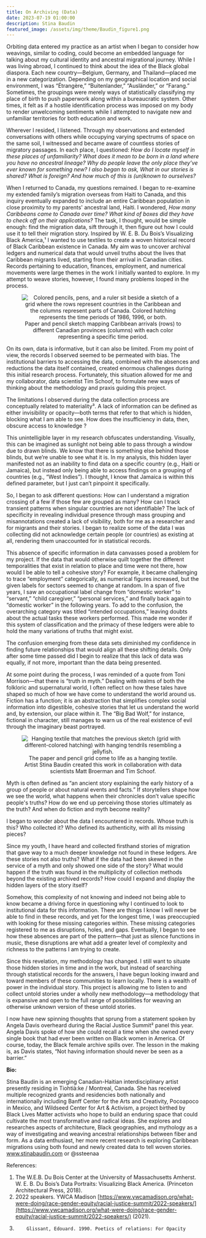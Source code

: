 ```yaml
---
title: On Archiving (Data)
date: 2023-07-19 01:00:00
description: Stina Baudin
featured_image: /assets/img/theme/Baudin_figure1.png
---
```


Orbiting data entered my practice as an artist when I began to consider how weavings, similar to coding, could become an embedded language for talking about my cultural identity and ancestral migrational journey. While I was living abroad, I continued to think about the idea of the Black global diaspora. Each new country—Belgium, Germany, and Thailand—placed me in a new categorization. Depending on my geographical location and social environment, I was “Étrangère,” “Buitenlander,” “Ausländer,” or “Farang.” Sometimes, the groupings were merely ways of statistically classifying my place of birth to push paperwork along within a bureaucratic system. Other times, it felt as if a hostile identification process was imposed on my body to render unwelcoming sentiments while I attempted to navigate new and unfamiliar territories for both education and work.

Wherever I resided, I listened. Through my observations and extended conversations with others while occupying varying spectrums of space on the same soil, I witnessed and became aware of countless stories of migratory passages. In each place, I questioned: _How do I locate myself in these places of unfamiliarity? What does it mean to be born in a land where you have no ancestral lineage? Why do people leave the only place they’ve ever known for something new? I also began to ask, What in our stories is shared? What is foreign? And how much of this is (un)known to ourselves?_

When I returned to Canada, my questions remained. I began to re-examine my extended family’s migration overseas from Haiti to Canada, and this inquiry eventually expanded to include an entire Caribbean population in close proximity to my parents' ancestral land, Haiti. I wondered, _How many Caribbeans came to Canada over time? What kind of boxes did they have to check off on their applications?_ The task, I thought, would be simple enough: find the migration data, sift through it, then figure out how I could use it to tell their migration story. Inspired by W. E. B. Du Bois’s Visualizing Black America,¹ I wanted to use textiles to create a woven historical record of Black Caribbean existence in Canada. My aim was to uncover archival ledgers and numerical data that would unveil truths about the lives that Caribbean migrants lived, starting from their arrival in Canadian cities. Records pertaining to education, finances, employment, and numerical movements were large themes in the work I initially wanted to explore. In my attempt to weave stories, however, I found many problems looped in the process.

<center>
<figure>
	<img src="../assets/img/theme/Baudin_figure1.png" alt="Colored pencils,  pens, and a ruler sit beside a sketch of a grid where the rows represent countries in the Caribbean and the columns represent parts of Canada. Colored hatching represents the time periods of 1986, 1996, or both.">
    Paper and pencil sketch mapping Caribbean arrivals (rows) to different Canadian provinces (columns) with each color representing a specific time period. 
</figure>
</center>

On its own, data is informative, but it can also be limited. From my point of view, the records I observed seemed to be permeated with bias. The institutional barriers to accessing the data, combined with the absences and reductions the data itself contained, created enormous challenges during this initial research process. Fortunately, this situation allowed for me and my collaborator, data scientist Tim Schoof, to formulate new ways of thinking about the methodology and praxis guiding this project.

The limitations I observed during the data collection process are conceptually related to materiality³. A lack of information can be defined as either invisibility or opacity—both terms that refer to that which is hidden, blocking what I am able to see. How does the insufficiency in data, then, obscure access to knowledge ?

This unintelligible layer in my research obfuscates understanding. Visually, this can be imagined as sunlight not being able to pass through a window due to drawn blinds. We know that there is something else behind those blinds, but we’re unable to see what it is. In my analysis, this hidden layer manifested not as an inability to find data on a specific country (e.g., Haiti or Jamaica), but instead only being able to access findings on a grouping of countries (e.g., “West Indies”). I thought, I know that Jamaica is within this defined parameter, but I just can’t pinpoint it specifically.

So, I began to ask different questions: How can I understand a migration crossing of a few if those few are grouped as many? How can I track transient patterns when singular countries are not identifiable? The lack of specificity in revealing individual presence through mass grouping and misannotations created a lack of visibility, both for me as a researcher and for migrants and their stories. I began to realize some of the data I was collecting did not acknowledge certain people (or countries) as existing at all, rendering them unaccounted for in statistical records.

This absence of specific information in data canvasses posed a problem for my project. If the data that would otherwise quilt together the different temporalities that exist in relation to place and time were not there, how would I be able to tell a cohesive story? For example, it became challenging to trace “employment” categorically, as numerical figures increased, but the given labels for sectors seemed to change at random. In a span of five years, I saw an occupational label change from “domestic worker” to “servant,” “child caregiver,” “personal services,” and finally back again to “domestic worker” in the following years. To add to the confusion, the overarching category was titled “intended occupations,” leaving doubts about the actual tasks these workers performed. This made me wonder if this system of classification and the primacy of these ledgers were able to hold the many variations of truths that might exist.

The confusion emerging from these data sets diminished my confidence in finding future relationships that would align all these shifting details. Only after some time passed did I begin to realize that this lack of data was equally, if not more, important than the data being presented.

At some point during the process, I was reminded of a quote from Toni Morrison—that there is “truth in myth.” Dealing with realms of both the folkloric and supernatural world, I often reflect on how these tales have shaped so much of how we have come to understand the world around us. Fiction has a function; it is an abstraction that simplifies complex social information into digestible, cohesive stories that let us understand the world and, by extension, our place within it. The “Big Bad Wolf,” for instance, fictional in character, still manages to warn us of the real existence of evil through the imaginary beast portrayed.

<center>
<figure>
	<img src="../assets/img/theme/Baudin_figure2.jpg" alt="Hanging textile that matches the previous sketch (grid with different-colored hatching) with hanging tendrils resembling a jellyfish.">
    The paper and pencil grid come to life as a hanging textile. Artist Stina Baudin created this work in collaboration with data scientists Matt Broerman and Tim Schoof.
</figure>
</center>

Myth is often defined as “an ancient story explaining the early history of a group of people or about natural events and facts.” If storytellers shape how we see the world, what happens when their chronicles don’t value specific people's truths? How do we end up perceiving those stories ultimately as the truth? And when do fiction and myth become reality?

I began to wonder about the data I encountered in records. Whose truth is this? Who collected it? Who defined its authenticity, with all its missing pieces?

Since my youth, I have heard and collected firsthand stories of migration that gave way to a much deeper knowledge not found in these ledgers. Are these stories not also truths? What if the data had been skewed in the service of a myth and only showed one side of the story? What would happen if the truth was found in the multiplicity of collection methods beyond the existing archived records? How could I expand and display the hidden layers of the story itself?

Somehow, this complexity of not knowing and indeed not being able to know became a driving force in questioning why I continued to look to institutional data for this information. There are things I know I will never be able to find in these records, and yet for the longest time, I was preoccupied with looking for these missing categories within. These missing categories registered to me as disruptions, holes, and gaps. Eventually, I began to see how these absences are part of the pattern—that just as silence functions in music, these disruptions are what add a greater level of complexity and richness to the patterns I am trying to create.

Since this revelation, my methodology has changed. I still want to situate those hidden stories in time and in the work, but instead of searching through statistical records for the answers, I have begun looking inward and toward members of these communities to learn locally. There is a wealth of power in the individual story. This project is allowing me to listen to and collect untold stories under a wholly new methodology—a methodology that is expansive and open to the full range of possibilities for weaving an otherwise unknown version of these untold stories.

I now have new spinning thoughts that sprung from a statement spoken by Angela Davis overheard during the Racial Justice Summit² panel this year. Angela Davis spoke of how she could recall a time when she owned every single book that had ever been written on Black women in America. Of course, today, the Black female archive spills over. The lesson in the making is, as Davis states, “Not having information should never be seen as a barrier.”

**Bio:**

Stina Baudin is an emerging Canadian-Haitian interdisciplinary artist presently residing in
Tiohtià:ke / Montreal, Canada. She has received multiple recognized grants and residencies both nationally and internationally including Banff Center for the Arts and Creativity, Pocoapoco in Mexico, and Wildseed Center for Art & Activism, a project birthed by Black Lives Matter activists who hope to build an enduring space that could cultivate the most transformative and radical ideas. She explores and researches aspects of architecture, Black geographies, and mythology as a way of investigating and weaving ancestral relationships between fiber and form. As a data enthusiast, her more recent research is exploring Caribbean migrations using both found and newly created data to tell woven stories. www.stinabaudin.com or @ssteenaa

References:

1.  The W.E.B. Du Bois Center at the University of Massachusetts Amherst. W. E. B. Du Bois’s Data Portraits: Visualizing Black America. (Princeton Architectural Press, 2018).
2.  2022 speakers. YWCA Madison [https://www.ywcamadison.org/what-were-doing/race-gender-equity/racial-justice-summit/2022-speakers/](https://www.ywcamadison.org/what-were-doing/race-gender-equity/racial-justice-summit/2022-speakers/) (2021).
3.         Glissant, Edouard. 1990. Poetics of relations: For Opacity
